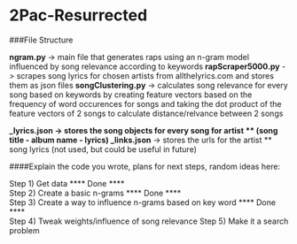 # 2Pac-Resurrected

###File Structure




<b>ngram.py</b> -> main file that generates raps using an n-gram model influenced by song relevance according to keywords
<b>rapScraper5000.py</b> -> scrapes song lyrics for chosen artists from allthelyrics.com and stores them as json files
<b>songClustering.py</b> -> calculates song relevance for every song based on keywords by creating feature vectors based on the frequency of word occurences for songs and taking the dot product of the feature vectors of 2 songs to calculate distance/relvance between 2 songs

<b>**_lyrics.json</b> -> stores the song objects for every song for artist ** (song title - album name - lyrics)
<b>**_links.json</b> -> stores the urls for the artist ** song lyrics (not used, but could be useful in future)





####Explain the code you wrote, plans for next steps, random ideas here:
  
  Step 1) Get data    **** Done **** <br>
  Step 2) Create a basic n-grams  **** Done **** <br>
  Step 3) Create a way to influence n-grams based on key word **** Done **** <br>
  Step 4) Tweak weights/influence of song relevance
  Step 5) Make it a search problem
